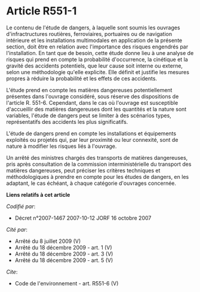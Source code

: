 # Article R551-1

Le contenu de l'étude de dangers, à laquelle sont soumis les ouvrages d'infractructures routières, ferroviaires, portuaires
ou de navigation intérieure et les installations multimodales en application de la présente section, doit être en relation
avec l'importance des risques engendrés par l'installation. En tant que de besoin, cette étude donne lieu à une analyse de
risques qui prend en compte la probabilité d'occurrence, la cinétique et la gravité des accidents potentiels, que leur cause
soit interne ou externe, selon une méthodologie qu'elle explicite. Elle définit et justifie les mesures propres à réduire la
probabilité et les effets de ces accidents. 

L'étude prend en compte les matières dangereuses potentiellement présentes dans l'ouvrage considéré, sous réserve des
dispositions de l'article R. 551-6. Cependant, dans le cas où l'ouvrage est susceptible d'accueillir des matières dangereuses
dont les quantités et la nature sont variables, l'étude de dangers peut se limiter à des scénarios types, représentatifs des
accidents les plus significatifs. 

L'étude de dangers prend en compte les installations et équipements exploités ou projetés qui, par leur proximité ou leur
connexité, sont de nature à modifier les risques liés à l'ouvrage. 

Un arrêté des ministres chargés des transports de matières dangereuses, pris après consultation de la commission
interministérielle du transport des matières dangereuses, peut préciser les critères techniques et méthodologiques à prendre
en compte pour les études de dangers, en les adaptant, le cas échéant, à chaque catégorie d'ouvrages concernée.

**Liens relatifs à cet article**

_Codifié par_:

  - Décret n°2007-1467 2007-10-12 JORF 16 octobre 2007

_Cité par_:

  - Arrêté du 8 juillet 2009 (V)
  - Arrêté du 18 décembre 2009 - art. 1 (V)
  - Arrêté du 18 décembre 2009 - art. 3 (V)
  - Arrêté du 18 décembre 2009 - art. 5 (V)

_Cite_:

  - Code de l'environnement - art. R551-6 (V)
